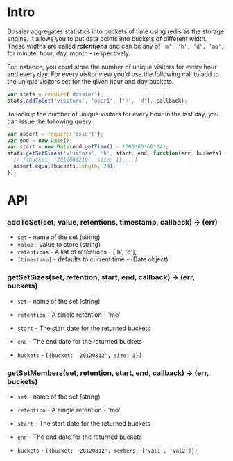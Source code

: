 # Intro
Dossier aggregates statistics into buckets of time using redis as the storage engine. It allows you to put data points into buckets of different width. These widths are called ***retentions*** and can be any of ```'m', 'h', 'd', 'mo'```, for minute, hour, day, month - respectively.

For instance, you coud store the number of unique visitors for every hour and every day. For every visitor view you'd use the following call to add to the unique visitors set for the given hour and day buckets.

```javascript
var stats = require('dossier');
stats.addToSet('visitors', 'user1', ['h', 'd'], callback);
```

To lookup the number of unique visitors for every hour in the last day, you can issue the following query:

```javascript
var assert = require('assert');
var end = new Date();
var start = new Date(end.getTime() - 1000*60*60*24);
stats.getSetSizes('visitors', 'h', start, end, function(err, buckets) {
  // [{bucket: '2012081219', size: 1},...]
  assert.equal(buckets.length, 24);
});
```

# API


### addToSet(set, value, retentions, timestamp, callback) -> (err)

 * ```set``` - name of the set (string)
 * ```value``` - value to store (string)
 * ```retentions``` - A list of retentions - ['h', 'd'],
 * ```[timestamp]``` - defaults to current time - (Date object)

### getSetSizes(set, retention, start, end, callback) -> (err, buckets)

 * ```set``` - name of the set (string)
 * ```retention``` - A single retention - 'mo'
 * ```start``` - The start date for the returned buckets
 * ```end``` - The end date for the returned buckets

 * ```buckets``` - ```[{bucket: '20120812', size: 3}]```


### getSetMembers(set, retention, start, end, callback) -> (err, buckets)

 * ```set``` - name of the set (string)
 * ```retention``` - A single retention - 'mo'
 * ```start``` - The start date for the returned buckets
 * ```end``` - The end date for the returned buckets

 * ```buckets``` - ```[{bucket: '20120812', members: ['val1', 'val2']}]```
